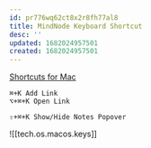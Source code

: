 ```yaml
---
id: pr776wq62ct8x2r8fh77al8
title: MindNode Keyboard Shortcut
desc: ''
updated: 1682024957501
created: 1682024957501
---
```


[Shortcuts for Mac](https://www.mindnode.com/article/shortcuts-mac)

```
⌘+K Add Link
⌥+⌘+K Open Link

⇧+⌘+K Show/Hide Notes Popover
```

![[tech.os.macos.keys]]